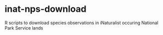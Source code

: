 # inat-nps-download
R scripts to download species observations in iNaturalist occuring National Park Service lands
